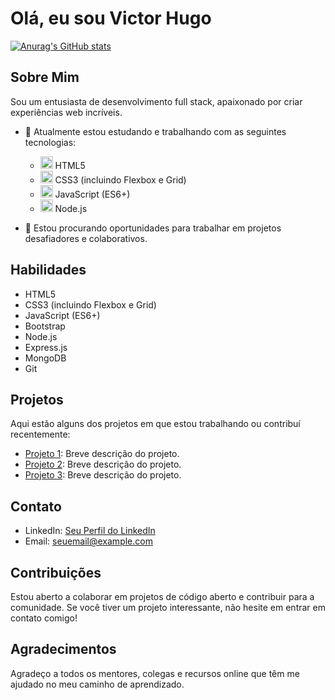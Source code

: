 # Olá, eu sou Victor Hugo

[![Anurag's GitHub stats](https://github-readme-stats.vercel.app/api?username=victorhugor)](https://github.com/anuraghazra/github-readme-stats)

## Sobre Mim
Sou um entusiasta de desenvolvimento full stack, apaixonado por criar experiências web incríveis.

- 🌱 Atualmente estou estudando e trabalhando com as seguintes tecnologias:
  - <img src="html_icon.png" width="20"> HTML5
  - <img src="css_icon.png" width="20"> CSS3 (incluindo Flexbox e Grid)
  - <img src="js_icon.png" width="20"> JavaScript (ES6+)
  - <img src="node_icon.png" width="20"> Node.js

- 💼 Estou procurando oportunidades para trabalhar em projetos desafiadores e colaborativos.

## Habilidades
- HTML5
- CSS3 (incluindo Flexbox e Grid)
- JavaScript (ES6+)
- Bootstrap
- Node.js
- Express.js
- MongoDB
- Git

## Projetos
Aqui estão alguns dos projetos em que estou trabalhando ou contribuí recentemente:

- [Projeto 1](link_para_o_projeto_1): Breve descrição do projeto.
- [Projeto 2](link_para_o_projeto_2): Breve descrição do projeto.
- [Projeto 3](link_para_o_projeto_3): Breve descrição do projeto.

## Contato
- LinkedIn: [Seu Perfil do LinkedIn](link_para_o_linkedin)
- Email: seuemail@example.com

## Contribuições
Estou aberto a colaborar em projetos de código aberto e contribuir para a comunidade. Se você tiver um projeto interessante, não hesite em entrar em contato comigo!

## Agradecimentos
Agradeço a todos os mentores, colegas e recursos online que têm me ajudado no meu caminho de aprendizado.
